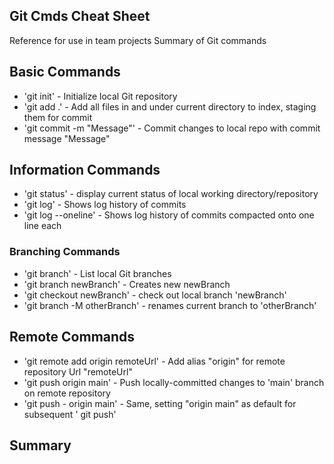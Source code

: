 ## Git Cmds Cheat Sheet

Reference for use in team projects
Summary of Git commands

## Basic Commands
* 'git init' - Initialize local Git repository
* 'git add .' - Add all files in and under current directory to index, staging them for commit
* 'git commit -m "Message"' - Commit changes to local repo with commit message "Message"

## Information Commands
* 'git status' - display current status of local working directory/repository
* 'git log' - Shows log history of commits
* 'git log --oneline' - Shows log history of commits compacted onto one line each

### Branching Commands
* 'git branch' - List local Git branches
* 'git branch newBranch' - Creates new newBranch
* 'git checkout newBranch' - check out local branch 'newBranch'
* 'git branch -M otherBranch' - renames current branch to 'otherBranch'

## Remote Commands
* 'git remote add origin remoteUrl' - Add alias "origin" for remote repository Url  "remoteUrl"
* 'git push origin main' - Push locally-committed changes to 'main' branch on remote repository
* 'git push - origin main' - Same, setting "origin main" as default for subsequent ' git push'

## Summary
